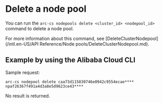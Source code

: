 # Delete a node pool

You can run the `arc-cs nodepools delete <cluster_id> <nodepool_id>` command to delete a node pool.

For more information about this command, see [DeleteClusterNodepool](/intl.en-US/API Reference/Node pools/DeleteClusterNodepool.md).

## Example by using the Alibaba Cloud CLI

Sample request:

```
arc-cs nodepool delete caa73d115830746e0942c9554ecae**** npaf26367f491a4d3a8e5d9623ce43****
```

No result is returned.

